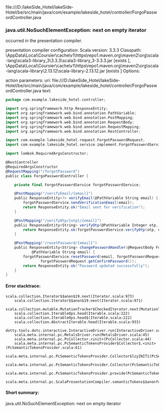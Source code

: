 file:///D:/lakeSide_Hotel/lakeSide-Hotel/be/src/main/java/com/example/lakeside_hotel/controller/ForgoPasswordController.java
### java.util.NoSuchElementException: next on empty iterator

occurred in the presentation compiler.

presentation compiler configuration:
Scala version: 3.3.3
Classpath:
<HOME>\AppData\Local\Coursier\cache\v1\https\repo1.maven.org\maven2\org\scala-lang\scala3-library_3\3.3.3\scala3-library_3-3.3.3.jar [exists ], <HOME>\AppData\Local\Coursier\cache\v1\https\repo1.maven.org\maven2\org\scala-lang\scala-library\2.13.12\scala-library-2.13.12.jar [exists ]
Options:



action parameters:
uri: file:///D:/lakeSide_Hotel/lakeSide-Hotel/be/src/main/java/com/example/lakeside_hotel/controller/ForgoPasswordController.java
text:
```scala
package com.example.lakeside_hotel.controller;

import org.springframework.http.ResponseEntity;
import org.springframework.web.bind.annotation.PathVariable;
import org.springframework.web.bind.annotation.PostMapping;
import org.springframework.web.bind.annotation.RequestBody;
import org.springframework.web.bind.annotation.RequestMapping;
import org.springframework.web.bind.annotation.RestController;

import com.example.lakeside_hotel.request.ForgotPasswordRequest;
import com.example.lakeside_hotel.service.implement.ForgotPasswordService;

import lombok.RequiredArgsConstructor;

@RestController
@RequiredArgsConstructor
@RequestMapping("/forgotPassword")
public class ForgoPasswordController {

    private final ForgotPasswordService forgotPasswordService;

    @PostMapping("/verifyEmail/{email}")
    public ResponseEntity<?> verifyEmail(@PathVariable String email) {
        forgotPasswordService.sendVerificationEmail(email);
        return ResponseEntity.ok("Email sent for verification");
    }

    @PostMapping("/verifyOtp/{otp}/{email}")
    public ResponseEntity<String> verifyOtp(@PathVariable Integer otp, @PathVariable String email) {
        return ResponseEntity.ok(forgotPasswordService.verifyOtp(otp, email));
    }

    @PostMapping("/resetPassword/{email}")
    public ResponseEntity<String> changePasswordHandler(@RequestBody ForgotPasswordRequest forgotPasswordRequest,
            @PathVariable String email) {
        forgotPasswordService.resetPassword(email, forgotPasswordRequest.getNewPassword(),
                forgotPasswordRequest.getConfirmPassword());
        return ResponseEntity.ok("Password updated successfully");
    }
}

```



#### Error stacktrace:

```
scala.collection.Iterator$$anon$19.next(Iterator.scala:973)
	scala.collection.Iterator$$anon$19.next(Iterator.scala:971)
	scala.collection.mutable.MutationTracker$CheckedIterator.next(MutationTracker.scala:76)
	scala.collection.IterableOps.head(Iterable.scala:222)
	scala.collection.IterableOps.head$(Iterable.scala:222)
	scala.collection.AbstractIterable.head(Iterable.scala:933)
	dotty.tools.dotc.interactive.InteractiveDriver.run(InteractiveDriver.scala:168)
	scala.meta.internal.pc.MetalsDriver.run(MetalsDriver.scala:45)
	scala.meta.internal.pc.PcCollector.<init>(PcCollector.scala:44)
	scala.meta.internal.pc.PcSemanticTokensProvider$Collector$.<init>(PcSemanticTokensProvider.scala:61)
	scala.meta.internal.pc.PcSemanticTokensProvider.Collector$lzyINIT1(PcSemanticTokensProvider.scala:61)
	scala.meta.internal.pc.PcSemanticTokensProvider.Collector(PcSemanticTokensProvider.scala:61)
	scala.meta.internal.pc.PcSemanticTokensProvider.provide(PcSemanticTokensProvider.scala:90)
	scala.meta.internal.pc.ScalaPresentationCompiler.semanticTokens$$anonfun$1(ScalaPresentationCompiler.scala:110)
```
#### Short summary: 

java.util.NoSuchElementException: next on empty iterator